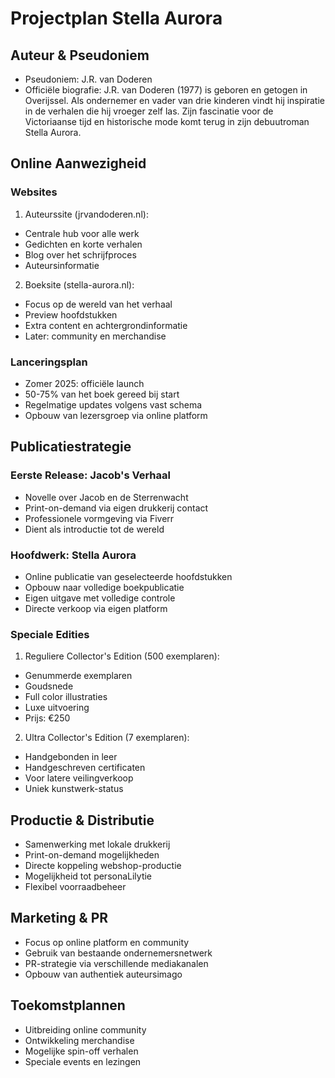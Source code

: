 # Projectplan Stella Aurora


## Auteur & Pseudoniem
- Pseudoniem: J.R. van Doderen
- Officiële biografie:
  J.R. van Doderen (1977) is geboren en getogen in Overijssel. Als ondernemer en vader van drie kinderen vindt hij inspiratie in de verhalen die hij vroeger zelf las. Zijn fascinatie voor de Victoriaanse tijd en historische mode komt terug in zijn debuutroman Stella Aurora.

## Online Aanwezigheid

### Websites
1. Auteurssite (jrvandoderen.nl):
- Centrale hub voor alle werk
- Gedichten en korte verhalen
- Blog over het schrijfproces
- Auteursinformatie

2. Boeksite (stella-aurora.nl):
- Focus op de wereld van het verhaal
- Preview hoofdstukken
- Extra content en achtergrondinformatie
- Later: community en merchandise

### Lanceringsplan
- Zomer 2025: officiële launch
- 50-75% van het boek gereed bij start
- Regelmatige updates volgens vast schema
- Opbouw van lezersgroep via online platform

## Publicatiestrategie

### Eerste Release: Jacob's Verhaal
- Novelle over Jacob en de Sterrenwacht
- Print-on-demand via eigen drukkerij contact
- Professionele vormgeving via Fiverr
- Dient als introductie tot de wereld

### Hoofdwerk: Stella Aurora
- Online publicatie van geselecteerde hoofdstukken
- Opbouw naar volledige boekpublicatie
- Eigen uitgave met volledige controle
- Directe verkoop via eigen platform

### Speciale Edities
1. Reguliere Collector's Edition (500 exemplaren):
- Genummerde exemplaren
- Goudsnede
- Full color illustraties
- Luxe uitvoering
- Prijs: €250

2. Ultra Collector's Edition (7 exemplaren):
- Handgebonden in leer
- Handgeschreven certificaten
- Voor latere veilingverkoop
- Uniek kunstwerk-status

## Productie & Distributie
- Samenwerking met lokale drukkerij
- Print-on-demand mogelijkheden
- Directe koppeling webshop-productie
- Mogelijkheid tot personaLilytie
- Flexibel voorraadbeheer

## Marketing & PR
- Focus op online platform en community
- Gebruik van bestaande ondernemersnetwerk
- PR-strategie via verschillende mediakanalen
- Opbouw van authentiek auteursimago

## Toekomstplannen
- Uitbreiding online community
- Ontwikkeling merchandise
- Mogelijke spin-off verhalen
- Speciale events en lezingen